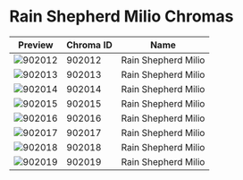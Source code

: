 # Rain Shepherd Milio Chromas



| Preview | Chroma ID | Name |
|---------|-----------|------|
| ![902012](https://raw.communitydragon.org/latest/plugins/rcp-be-lol-game-data/global/default/v1/champion-chroma-images/902/902012.png) | 902012 | Rain Shepherd Milio |
| ![902013](https://raw.communitydragon.org/latest/plugins/rcp-be-lol-game-data/global/default/v1/champion-chroma-images/902/902013.png) | 902013 | Rain Shepherd Milio |
| ![902014](https://raw.communitydragon.org/latest/plugins/rcp-be-lol-game-data/global/default/v1/champion-chroma-images/902/902014.png) | 902014 | Rain Shepherd Milio |
| ![902015](https://raw.communitydragon.org/latest/plugins/rcp-be-lol-game-data/global/default/v1/champion-chroma-images/902/902015.png) | 902015 | Rain Shepherd Milio |
| ![902016](https://raw.communitydragon.org/latest/plugins/rcp-be-lol-game-data/global/default/v1/champion-chroma-images/902/902016.png) | 902016 | Rain Shepherd Milio |
| ![902017](https://raw.communitydragon.org/latest/plugins/rcp-be-lol-game-data/global/default/v1/champion-chroma-images/902/902017.png) | 902017 | Rain Shepherd Milio |
| ![902018](https://raw.communitydragon.org/latest/plugins/rcp-be-lol-game-data/global/default/v1/champion-chroma-images/902/902018.png) | 902018 | Rain Shepherd Milio |
| ![902019](https://raw.communitydragon.org/latest/plugins/rcp-be-lol-game-data/global/default/v1/champion-chroma-images/902/902019.png) | 902019 | Rain Shepherd Milio |